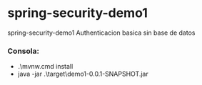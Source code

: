 # spring-security-demo1

spring-security-demo1 Authenticacion basica sin base de datos

### Consola:

- .\mvnw.cmd install
- java -jar .\target\demo1-0.0.1-SNAPSHOT.jar
